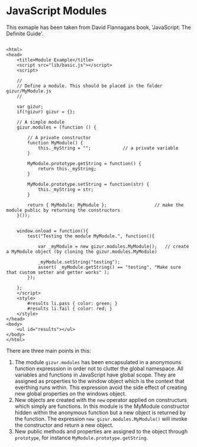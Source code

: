JavaScript Modules
==================

This exmaple has been taken from David Flannagans book, 'JavaScript: The Definite Guide'.


```

<html>
<head>
	<title>Module Example</title>
	<script src="lib/basic.js"></script>
	<script>

	//
	// Define a module. This should be placed in the folder gizur/MyModule.js 
	//
	
	var gizur;
	if(!gizur) gizur = {};
	
	// A simple module
	gizur.modules = (function () {
		
		// A private constructor
		function MyModule() {
			this._myString = "";			// a private variable
		}
		
		MyModule.prototype.getString = function() {
			return this._myString;	
		}
		
		MyModule.prototype.setString = function(str) {
			this._myString = str;	
		}
		
		return { MyModule: MyModule };					// make the module public by returning the constructors
	}());
		

	window.onload = function(){
		test("Testing the module MyModule.", function(){
			
			var _myModule = new gizur.modules.MyModule();	// create a MyModule object (by cloning the gizur.modules.MyModule)
			
			_myModule.setString("testing");
			assert( _myModule.getString() == "testing", "Make sure that custom setter and getter works" );
		});
  
	};
	</script>
	<style>
		#results li.pass { color: green; }
		#results li.fail { color: red; }
	</style>
</head>
<body>
	<ul id="results"></ul>
</body>
</html>

```

There are three main points in this:

1. The module `gizur.modules` has been encapsulated in a anonymouns function expresssion in order not to clutter the global namespace. All variables and functions in JavaScript have global scope. They are assigned as properties to the window object which is the context that everthing runs within. This expression avoid the side effect of creating new global properties on the windows object.
1. New objects are created with the `new` operator applied on constructurs which simply are functions. In this module is the MyModule constructor hidden within the anonymous function but a new object is returned by the function. The expression `new gizur.modules.MyModule()` will invoke the constructor and return a new object.
1. New public methods and properties are assigned to the object through `prototype`, for instance `MyModule.prototype.getString`.

